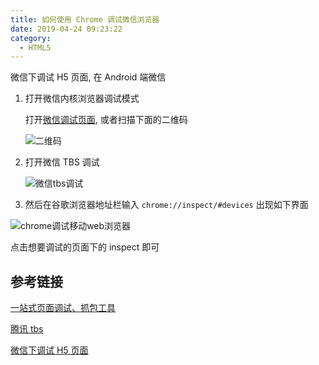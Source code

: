 ```yaml
---
title: 如何使用 Chrome 调试微信浏览器
date: 2019-04-24 09:23:22
category:
  - HTML5
---
```


微信下调试 H5 页面, 在 Android 端微信

1. 打开微信内核浏览器调试模式

   打开[微信调试页面](https://debugx5.qq.com/), 或者扫描下面的二维码

   ![二维码](https://cdn.clearlywind.com/blog-images/images/wechat-inspect.png)

2. 打开微信 TBS 调试

   ![微信tbs调试](https://cdn.clearlywind.com/blog-images/images/wechat-screen-inspect.jpeg)

3. 然后在谷歌浏览器地址栏输入 `chrome://inspect/#devices` 出现如下界面

![chrome调试移动web浏览器](https://cdn.clearlywind.com/blog-images/images/wechat-chrome-inspect.png)

点击想要调试的页面下的 inspect 即可

## 参考链接

[一站式页面调试、抓包工具](https://github.com/wuchangming/spy-debugger)

[腾讯 tbs](https://x5.tencent.com/docs/index.html)

[微信下调试 H5 页面](https://segmentfault.com/a/1190000018407990)
